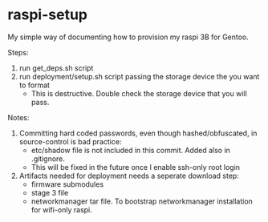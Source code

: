 # raspi-setup

My simple way of documenting how to provision my raspi 3B for Gentoo.

Steps:
1) run get_deps.sh script
2) run deployment/setup.sh script passing the storage device the you want to format
    - This is destructive. Double check the storage device that you will pass.

Notes:
1) Committing hard coded passwords, even though hashed/obfuscated, in source-control is bad practice:
    - etc/shadow file is not included in this commit. Added also in .gitignore.
    - This will be fixed in the future once I enable ssh-only root login
2) Artifacts needed for deployment needs a seperate download step:
    - firmware submodules
    - stage 3 file
    - networkmanager tar file. To bootstrap networkmanager installation for wifi-only raspi.
